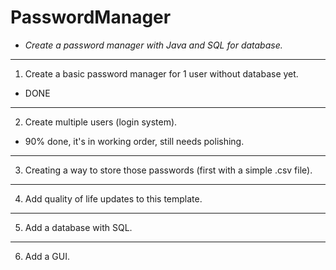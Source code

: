 # PasswordManager

- *Create a password manager with Java and SQL for database.*
----------------------------------------------------------------------------------

1. Create a basic password manager for 1 user without database yet.
- DONE
---------------------------------------------------------------------------------
2. Create multiple users (login system).
- 90% done, it's in working order, still needs polishing.
---------------------------------------------------------------------------------
3. Creating a way to store those passwords (first with a simple .csv file).

---------------------------------------------------------------------------------
4. Add quality of life updates to this template.

---------------------------------------------------------------------------------
5. Add a database with SQL.

---------------------------------------------------------------------------------
6. Add a GUI.


 
